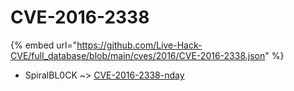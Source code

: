 # CVE-2016-2338
{% embed url="https://github.com/Live-Hack-CVE/full_database/blob/main/cves/2016/CVE-2016-2338.json" %}

* SpiralBL0CK ~> [CVE-2016-2338-nday](https://www.alice-snow.ru/2016/database/cve-2016-2338/cve-2016-2338-nday-spiralbl0ck)